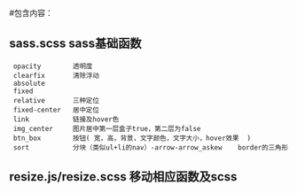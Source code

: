 #包含内容：
## sass.scss                       sass基础函数  

     opacity        透明度  
     clearfix       清除浮动  
     absolute  
     fixed  
     relative       三种定位  
     fixed-center   居中定位   
     link           链接及hover色  
     img_center     图片居中第一层盒子true，第二层为false  
     btn_box        按钮( 宽，高，背景，文字颜色，文字大小，hover效果  )  
     sort           分块（类似ul+li的nav）-arrow-arrow_askew    border的三角形



## resize.js/resize.scss           移动相应函数及scss

